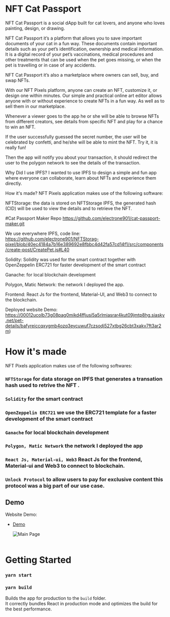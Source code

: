# NFT Cat Passport


NFT Cat Passport is a social dApp built for  cat lovers, and anyone who loves painting, design, or drawing.

NFT Cat Passport it’s a platform that allows you to save important documents of your cat in a fun way. These documents contain important details such as your pet’s identification, ownership and medical information. It is a digital record of your pet’s vaccinations, medical procedures and other treatments that can be used when the pet goes missing, or when the pet is travelling or in case of any accidents.

NFT Cat Passport it’s also a marketplace where owners can sell, buy, and swap NFTs.

With our NFT Pixels platform, anyone can create an NFT, customize it, or design one within minutes. Our simple and practical online art editor allows anyone with or without experience to create NFTs in a fun way. As well as to sell them in our marketplace.

Whenever a viewer goes to the app he or she will be able to browse NFTs from different creators, see details from specific NFT and play for a chance to win an NFT.

If the user successfully guessed the secret number, the user will be celebrated by confetti, and he/she will be able to mint the NFT. Try it, it is really fun!

Then the app will notify you about your transaction, it should redirect the user to the polygon network to see the details of the transaction.

Why Did I use IPFS?
I wanted to use IPFS to design a simple and fun app where everyone can collaborate, learn about NFTs and experience them directly.

How it's made?
NFT Pixels application makes use of the following software:

NFTStorage: the data is stored on NFTStorage IPFS, the generated hash (CID) will be used to view the details and to retrieve the NFT.


#Cat Passport Maker Repo
https://github.com/electrone901/cat-passport-maker.git

We use everywhere IPFS, code line: https://github.com/electrone901/NFTStorag-pixel/blob/40ec4184a7b16e389692e8fbbc4d42fa57cd14f1/src/components/create-post/CreatePet.js#L40

Solidity: Solidity was used for the smart contract together with OpenZeppelin ERC721 for faster development of the smart contract

Ganache: for local blockchain development

Polygon, Matic Network: the network I deployed the app.

Frontend: React Js for the frontend, Material-UI, and Web3 to connect to the blockchain.

Deployed website Demo: https://00012ucolb73g08pag0mikd4ffjusi5a5rlmiasrar4kut09jmtp8hg.siasky.net/pet-details/bafyreiccqxygmb4ozq3eycuwuf7czsodj527xtbg26cbt3xakv7ft3ar2m)

# How it's made

NFT Pixels application makes use of the following softwares:

### `NFTStorage` for data storage on IPFS that generates a transation hash used to retrive the NFT .

### `Solidity` for the smart contract

### `OpenZeppelin ERC721` we use the ERC721 template for a faster development of the smart contract

### `Ganache` for local blockchain development

### `Polygon, Matic Network` the network I deployed the app

### `React Js, Material-ui, Web3` React Js for the frontend, Material-ui and Web3 to connect to blockchain.

### `Unlock Protocol` to allow users to pay for exclusive content this protocol was a big part of our use case.

## Demo

Website Demo:

- [Demo](https://00012ucolb73g08pag0mikd4ffjusi5a5rlmiasrar4kut09jmtp8hg.siasky.net/pet-details/bafyreiccqxygmb4ozq3eycuwuf7czsodj527xtbg26cbt3xakv7ft3ar2m)

  ![Main Page]() <br> <br>

# Getting Started

### `yarn start`

### `yarn build`

Builds the app for production to the `build` folder.\
It correctly bundles React in production mode and optimizes the build for the best performance.
